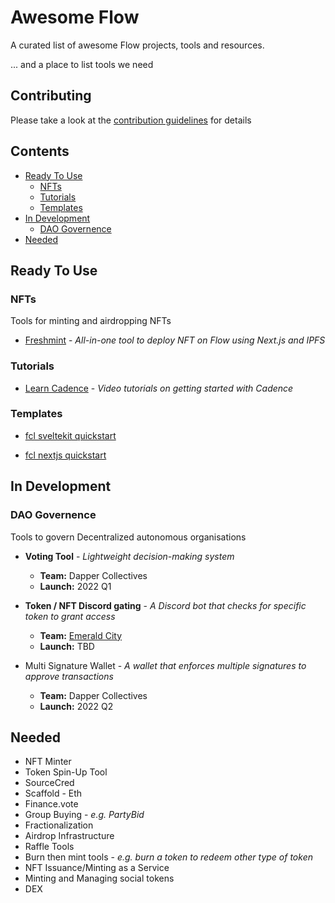 # Awesome Flow

A curated list of awesome Flow projects, tools and resources.

... and a place to list tools we need

## Contributing

Please take a look at the [contribution guidelines](https://github.com/mmoyes/awesome-flow/blob/main/CONTRIBUTING.md) for details

## Contents

- [Ready To Use](#ready-to-use)
  - [NFTs](#nfts)
  - [Tutorials](#tutorials)
  - [Templates](#templates)
- [In Development](#in-development)
  - [DAO Governence](#dao-governence)
- [Needed](#needed)

## Ready To Use

### NFTs

Tools for minting and airdropping NFTs

- [Freshmint](https://github.com/onflow/freshmint) - *All-in-one tool to deploy NFT on Flow using Next.js and IPFS*

### Tutorials

- [Learn Cadence](https://www.youtube.com/watch?v=iVevnipJbHo&list=PLvcQxi9WyGdF32YuZABVTx-t3-FsBNCN2) - *Video tutorials on getting started with Cadence*

### Templates

- [fcl sveltekit quickstart](https://github.com/muttoni/fcl-sveltekit-quickstart)

- [fcl nextjs quickstart](https://github.com/muttoni/fcl-nextjs-quickstart)

## In Development

### DAO Governence

Tools to govern Decentralized autonomous organisations

- **Voting Tool** - *Lightweight decision-making system*
  - **Team:** Dapper Collectives
  - **Launch:** 2022 Q1

- **Token / NFT Discord gating** - *A Discord bot that checks for specific token to grant access*
  - **Team:** [Emerald City](https://discord.gg/qkKDX9mU)
  - **Launch:** TBD

- Multi Signature Wallet - *A wallet that enforces multiple signatures to approve transactions*
  - **Team:** Dapper Collectives
  - **Launch:** 2022 Q2

## Needed

- NFT Minter
- Token Spin-Up Tool
- SourceCred
- Scaffold - Eth
- Finance.vote
- Group Buying - *e.g. PartyBid*
- Fractionalization
- Airdrop Infrastructure
- Raffle Tools
- Burn then mint tools - *e.g. burn a token to
redeem other type of token*
- NFT Issuance/Minting as a Service
- Minting and Managing social tokens
- DEX
